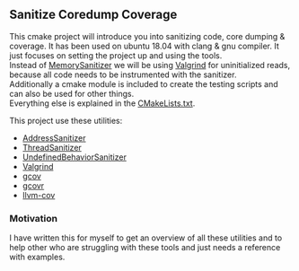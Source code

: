 ## Sanitize Coredump Coverage
This cmake project will introduce you into sanitizing code, core dumping & coverage.
It has been used on ubuntu 18.04 with clang & gnu compiler.
It just focuses on setting the project up and using the tools.  
Instead of [MemorySanitizer](https://clang.llvm.org/docs/MemorySanitizer.html) we will be using [Valgrind](http://valgrind.org/)
 for uninitialized reads, because all code needs to be instrumented with the sanitizer.  
Additionally a cmake module is included to create the testing scripts and can also be used for other things.  
Everything else is explained in the [CMakeLists.txt](https://github.com/reapler/sanitize-coredump-coverage/blob/master/CMakeLists.txt).


This project use these utilities:

- [AddressSanitizer](https://clang.llvm.org/docs/AddressSanitizer.html)
- [ThreadSanitizer](https://clang.llvm.org/docs/ThreadSanitizer.html)
- [UndefinedBehaviorSanitizer](https://clang.llvm.org/docs/UndefinedBehaviorSanitizer.html)
- [Valgrind](http://valgrind.org/)
- [gcov](https://gcc.gnu.org/onlinedocs/gcc/Gcov.html)
- [gcovr](https://github.com/gcovr/gcovr)
- [llvm-cov](https://llvm.org/docs/CommandGuide/llvm-cov.html)

### Motivation

I have written this for myself to get an overview of all these utilities and to help other who are struggling with these tools and just needs a reference with examples.